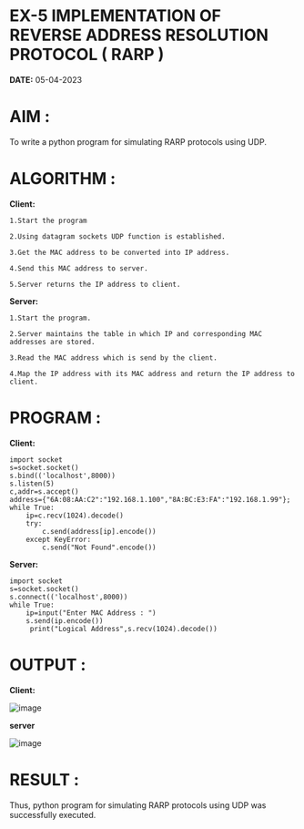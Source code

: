 # **EX-5 IMPLEMENTATION OF REVERSE ADDRESS RESOLUTION PROTOCOL ( RARP )**
**DATE:** 05-04-2023

# **AIM :**
To write a python program for simulating RARP protocols using UDP.

# **ALGORITHM :**

**Client:**
```
1.Start the program

2.Using datagram sockets UDP function is established.

3.Get the MAC address to be converted into IP address.

4.Send this MAC address to server.

5.Server returns the IP address to client.
```
**Server:**
```
1.Start the program.

2.Server maintains the table in which IP and corresponding MAC addresses are stored.

3.Read the MAC address which is send by the client.

4.Map the IP address with its MAC address and return the IP address to client.
````
# **PROGRAM :**

**Client:**
```
import socket
s=socket.socket()
s.bind(('localhost',8000))
s.listen(5)
c,addr=s.accept()
address={"6A:08:AA:C2":"192.168.1.100","8A:BC:E3:FA":"192.168.1.99"};
while True:
    ip=c.recv(1024).decode()
    try:
        c.send(address[ip].encode())
    except KeyError:
        c.send("Not Found".encode()) 
 ```
**Server:**
```
import socket
s=socket.socket()
s.connect(('localhost',8000))
while True:
    ip=input("Enter MAC Address : ")
    s.send(ip.encode())
     print("Logical Address",s.recv(1024).decode())
```
# **OUTPUT :**

**Client:**

![image](https://github.com/sujathamohankumar/EX-5/assets/121373170/1f5a20d3-9745-433a-92b7-19dcb1cdfde7)

**server**

![image](https://github.com/sujathamohankumar/EX-5/assets/121373170/08b329a3-1209-4179-8258-2f22e9f35ed5)

# **RESULT :**
Thus, python program for simulating RARP protocols using UDP was successfully executed.
